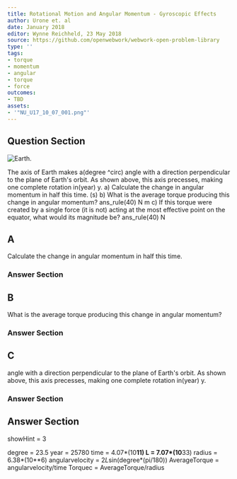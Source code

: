 ```yaml
---
title: Rotational Motion and Angular Momentum - Gyroscopic Effects
author: Urone et. al
date: January 2018
editor: Wynne Reichheld, 23 May 2018
source: https://github.com/openwebwork/webwork-open-problem-library
type: ''
tags:
- torque
- momentum
- angular
- torque
- force
outcomes:
- TBD
assets:
- '"NU_U17_10_07_001.png"'
---
```


## Question Section 

![Earth.]("NU_U17_10_07_001.png")

The axis of Earth makes a(degree ^circ) angle with a direction perpendicular to the plane of Earth's orbit. As shown above, this axis precesses, making one complete rotation in(year) y. 
a) Calculate the change in angular momentum in half this time. 
(s)
b) What is the average torque producing this change in angular momentum? 
ans_rule(40) N m
c) If this torque were created by a single force (it is not) acting at the most effective point on the equator, what would its magnitude be?
ans_rule(40) N

## A
Calculate the change in angular momentum in half this time. 
### Answer Section
## B
What is the average torque producing this change in angular momentum? 
### Answer Section
## C
angle with a direction perpendicular to the plane of Earth's orbit. As shown above, this axis precesses, making one complete rotation in(year) y. 
### Answer Section


## Answer Section

showHint = 3

degree = 23.5
year = 25780
time = 4.07*(10**11)
L = 7.07*(10**33)
radius = 6.38*(10**6)
angularvelocity = 2*L*sin(degree*(pi/180))
AverageTorque = angularvelocity/time
Torquec = AverageTorque/radius